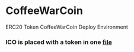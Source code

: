 # CoffeeWarCoin
ERC20 Token CoffeeWarCoin Deploy Environment

### ICO is placed with a token in one [file](contracts/CoffeeCoinV4.sol)
